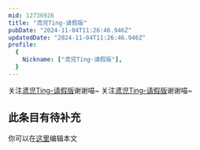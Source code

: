 ```yaml
---
mid: 12736926
title: "鸢児Ting-请假版"
pubDate: "2024-11-04T11:26:46.946Z"
updatedDate: "2024-11-04T11:26:46.946Z"
profile:
  {
    Nickname: ["鸢児Ting-请假版"],
  }
---
```


关注[鸢児Ting-请假版](https://space.bilibili.com/12736926)谢谢喵~ 关注[鸢児Ting-请假版](https://space.bilibili.com/12736926)谢谢喵~

## 此条目有待补充
你可以在[这里](https://github.com/Yuhanawa/VTuber.ICU-Content/edit/master/v/鸢児Ting-请假版/index.md)编辑本文
